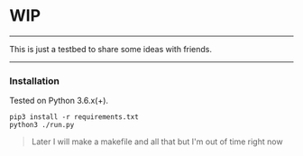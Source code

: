 # WIP

---

This is just a testbed to share some ideas with friends.

---

### Installation

Tested on Python 3.6.x(+).

```
pip3 install -r requirements.txt
python3 ./run.py
```


> Later I will make a makefile and all that but I'm out of time right now